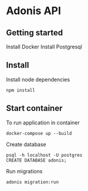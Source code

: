 # Adonis API

## Getting started
Install Docker
Install Postgresql

## Install
Install node dependencies
```
npm install 
```

## Start container
To run application in container
```
docker-compose up --build
```
Create database
```
psql -h localhost -U postgres
CREATE DATABASE adonis;
```
Run migrations
```
adonis migration:run
```